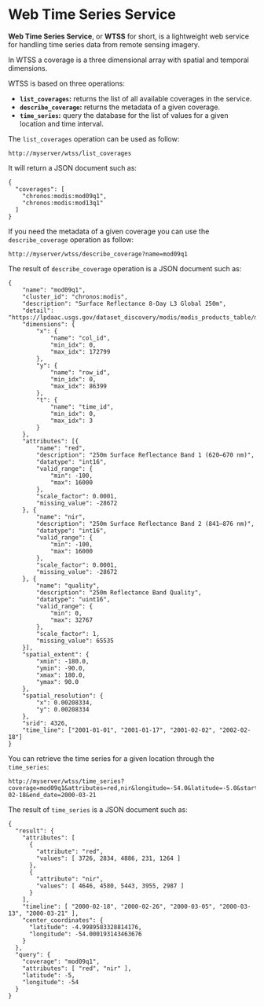 # Web Time Series Service

**Web Time Series Service**, or **WTSS** for short, is a lightweight web service for handling time series data from remote sensing imagery.

In WTSS a coverage is a three dimensional array with spatial and temporal dimensions.

WTSS is based on three operations:
- **```list_coverages```:** returns the list of all available coverages in the service.
- **```describe_coverage```:** returns the metadata of a given coverage.
- **```time_series```:** query the database for the list of values for a given location and time interval.

The ```list_coverages``` operation can be used as follow:
```
http://myserver/wtss/list_coverages
```

It will return a JSON document such as:
```
{
  "coverages": [
    "chronos:modis:mod09q1",
    "chronos:modis:mod13q1"
  ]
}
```

If you need the metadata of a given coverage you can use the ```describe_coverage``` operation as follow:
```
http://myserver/wtss/describe_coverage?name=mod09q1
```

The result of ```describe_coverage``` operation is a JSON document such as:
```
{
    "name": "mod09q1",
    "cluster_id": "chronos:modis",
    "description": "Surface Reflectance 8-Day L3 Global 250m",
    "detail": "https://lpdaac.usgs.gov/dataset_discovery/modis/modis_products_table/mod09q1",
    "dimensions": {
        "x": {
            "name": "col_id",
            "min_idx": 0,
            "max_idx": 172799
        },
        "y": {
            "name": "row_id",
            "min_idx": 0,
            "max_idx": 86399
        },
        "t": {
            "name": "time_id",
            "min_idx": 0,
            "max_idx": 3
        }
    },
    "attributes": [{
        "name": "red",
        "description": "250m Surface Reflectance Band 1 (620–670 nm)",
        "datatype": "int16",
        "valid_range": {
            "min": -100,
            "max": 16000
        },
        "scale_factor": 0.0001,
        "missing_value": -28672
    }, {
        "name": "nir",
        "description": "250m Surface Reflectance Band 2 (841–876 nm)",
        "datatype": "int16",
        "valid_range": {
            "min": -100,
            "max": 16000
        },
        "scale_factor": 0.0001,
        "missing_value": -28672
    }, {
        "name": "quality",
        "description": "250m Reflectance Band Quality",
        "datatype": "uint16",
        "valid_range": {
            "min": 0,
            "max": 32767
        },
        "scale_factor": 1,
        "missing_value": 65535
    }],
    "spatial_extent": {
        "xmin": -180.0,
        "ymin": -90.0,
        "xmax": 180.0,
        "ymax": 90.0
    },
    "spatial_resolution": {
        "x": 0.00208334,
        "y": 0.00208334
    },
    "srid": 4326,
    "time_line": ["2001-01-01", "2001-01-17", "2001-02-02", "2002-02-18"]
}
```

You can retrieve the time series for a given location through the  ```time_series```:
```
http://myserver/wtss/time_series?coverage=mod09q1&attributes=red,nir&longitude=-54.0&latitude=-5.0&start_date=2000-02-18&end_date=2000-03-21
```
The result of ```time_series``` is a JSON document such as:
```
{
  "result": {
    "attributes": [
      {
        "attribute": "red",
        "values": [ 3726, 2834, 4886, 231, 1264 ]
      },
      {
        "attribute": "nir",
        "values": [ 4646, 4580, 5443, 3955, 2987 ]
      }
    ],
    "timeline": [ "2000-02-18", "2000-02-26", "2000-03-05", "2000-03-13", "2000-03-21" ],
    "center_coordinates": {
      "latitude": -4.9989583328814176,
      "longitude": -54.000193143463676
    }
  },
  "query": {
    "coverage": "mod09q1",
    "attributes": [ "red", "nir" ],
    "latitude": ​-5,
    "longitude": ​-54
  }
}
```

